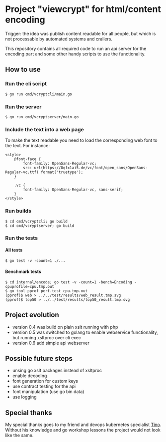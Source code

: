 # Project "viewcrypt" for html/content encoding

Trigger: the idea was publish content readable for all people, but which is not processable by automated systems and crallers.

This repository contains all required code to run an api server for the encoding part and some other handy scripts to use the functionality.

## How to use

### Run the cli script

    $ go run cmd/vcryptcli/main.go

### Run the server

    $ go run cmd/vcryptserver/main.go

### Include the text into a web page

To make the text readable you need to load the corresponding web font to the text. For instance:

    <style>
        @font-face {
            font-family: OpenSans-Regular-vc;
            src: url(https://8qfx1ai5.de/vc/font/open_sans/OpenSans-Regular-vc.ttf) format('truetype');
        }

        .vc {
            font-family: OpenSans-Regular-vc, sans-serif;
        }
    </style>

### Run builds

    $ cd cmd/vcryptcli; go build
    $ cd cmd/vcryptserver; go build

### Run the tests

#### All tests

    $ go test -v -count=1 ./...

#### Benchmark tests

    $ cd internal/encode; go test -v -count=1 -bench=Encoding -cpuprofile=cpu.tmp.out
    $ go tool pprof perf.test cpu.tmp.out
    (pprof)$ web > ../../test/results/web_result.tmp.svg
    (pprof)$ top50 > ../../test/results/top50_result.tmp.svg

## Project evolution

- version 0.4 was build on plain xslt running with php
- version 0.5 was switched to golang to enable webservice functionality, but running xsltproc over cli exec
- version 0.6 add simple api webserver

## Possible future steps

- unsing go xslt packages instead of xsltproc
- enable decoding
- font generation for custom keys
- use contract testing for the api
- font manipulation (use go bin data)
- use logging

## Special thanks

My special thanks goes to my friend and devops kubernetes specialist [Tino](https://github.com/pandorasNox). Without his knowledge and go workshop lessons the project would not look like the same.
